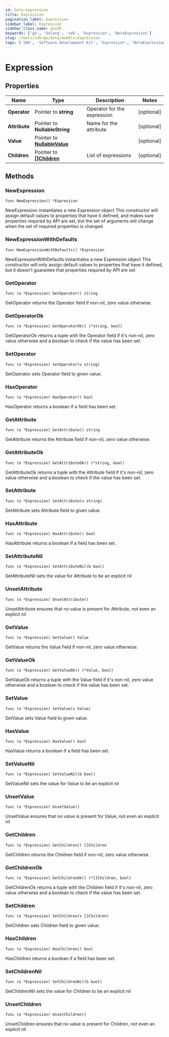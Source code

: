 ```yaml
---
id: beta-expression
title: Expression
pagination_label: Expression
sidebar_label: Expression
sidebar_class_name: gosdk
keywords: ['go', 'Golang', 'sdk', 'Expression', 'BetaExpression']
slug: /tools/sdk/go/beta/models/expression
tags: ['SDK', 'Software Development Kit', 'Expression', 'BetaExpression']
---
```


# Expression

## Properties

| Name | Type | Description | Notes |
| --- | --- | --- | --- |
| **Operator** | Pointer to **string** | Operator for the expression | [optional] |
| **Attribute** | Pointer to **NullableString** | Name for the attribute | [optional] |
| **Value** | Pointer to [**NullableValue**](value) |  | [optional] |
| **Children** | Pointer to [**[]Children**](children) | List of expressions | [optional] |

## Methods

### NewExpression

`func NewExpression() *Expression`

NewExpression instantiates a new Expression object This constructor will assign default values to properties that have it defined, and makes sure properties required by API are set, but the set of arguments will change when the set of required properties is changed

### NewExpressionWithDefaults

`func NewExpressionWithDefaults() *Expression`

NewExpressionWithDefaults instantiates a new Expression object This constructor will only assign default values to properties that have it defined, but it doesn't guarantee that properties required by API are set

### GetOperator

`func (o *Expression) GetOperator() string`

GetOperator returns the Operator field if non-nil, zero value otherwise.

### GetOperatorOk

`func (o *Expression) GetOperatorOk() (*string, bool)`

GetOperatorOk returns a tuple with the Operator field if it's non-nil, zero value otherwise and a boolean to check if the value has been set.

### SetOperator

`func (o *Expression) SetOperator(v string)`

SetOperator sets Operator field to given value.

### HasOperator

`func (o *Expression) HasOperator() bool`

HasOperator returns a boolean if a field has been set.

### GetAttribute

`func (o *Expression) GetAttribute() string`

GetAttribute returns the Attribute field if non-nil, zero value otherwise.

### GetAttributeOk

`func (o *Expression) GetAttributeOk() (*string, bool)`

GetAttributeOk returns a tuple with the Attribute field if it's non-nil, zero value otherwise and a boolean to check if the value has been set.

### SetAttribute

`func (o *Expression) SetAttribute(v string)`

SetAttribute sets Attribute field to given value.

### HasAttribute

`func (o *Expression) HasAttribute() bool`

HasAttribute returns a boolean if a field has been set.

### SetAttributeNil

`func (o *Expression) SetAttributeNil(b bool)`

SetAttributeNil sets the value for Attribute to be an explicit nil

### UnsetAttribute

`func (o *Expression) UnsetAttribute()`

UnsetAttribute ensures that no value is present for Attribute, not even an explicit nil

### GetValue

`func (o *Expression) GetValue() Value`

GetValue returns the Value field if non-nil, zero value otherwise.

### GetValueOk

`func (o *Expression) GetValueOk() (*Value, bool)`

GetValueOk returns a tuple with the Value field if it's non-nil, zero value otherwise and a boolean to check if the value has been set.

### SetValue

`func (o *Expression) SetValue(v Value)`

SetValue sets Value field to given value.

### HasValue

`func (o *Expression) HasValue() bool`

HasValue returns a boolean if a field has been set.

### SetValueNil

`func (o *Expression) SetValueNil(b bool)`

SetValueNil sets the value for Value to be an explicit nil

### UnsetValue

`func (o *Expression) UnsetValue()`

UnsetValue ensures that no value is present for Value, not even an explicit nil

### GetChildren

`func (o *Expression) GetChildren() []Children`

GetChildren returns the Children field if non-nil, zero value otherwise.

### GetChildrenOk

`func (o *Expression) GetChildrenOk() (*[]Children, bool)`

GetChildrenOk returns a tuple with the Children field if it's non-nil, zero value otherwise and a boolean to check if the value has been set.

### SetChildren

`func (o *Expression) SetChildren(v []Children)`

SetChildren sets Children field to given value.

### HasChildren

`func (o *Expression) HasChildren() bool`

HasChildren returns a boolean if a field has been set.

### SetChildrenNil

`func (o *Expression) SetChildrenNil(b bool)`

SetChildrenNil sets the value for Children to be an explicit nil

### UnsetChildren

`func (o *Expression) UnsetChildren()`

UnsetChildren ensures that no value is present for Children, not even an explicit nil
